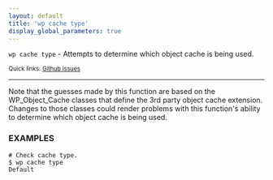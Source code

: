 ```yaml
---
layout: default
title: 'wp cache type'
display_global_parameters: true
---
```


`wp cache type` - Attempts to determine which object cache is being used.

<small>Quick links: <a href="https://github.com/wp-cli/wp-cli/issues?q=is%3Aopen+label%3Acommand%3Acache-type+sort%3Aupdated-desc">Github issues</a></small>

<hr />

Note that the guesses made by this function are based on the WP_Object_Cache classes
that define the 3rd party object cache extension. Changes to those classes could render
problems with this function's ability to determine which object cache is being used.

### EXAMPLES

    # Check cache type.
    $ wp cache type
    Default



